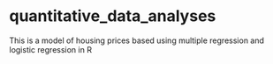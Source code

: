 # quantitative_data_analyses
This is a model of housing prices based using multiple regression and logistic regression in R
